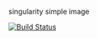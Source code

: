 singularity simple image

[![Build Status](https://travis-ci.org/robermorales/singularity-hello.svg?branch=master)](https://travis-ci.org/robermorales/singularity-hello)
